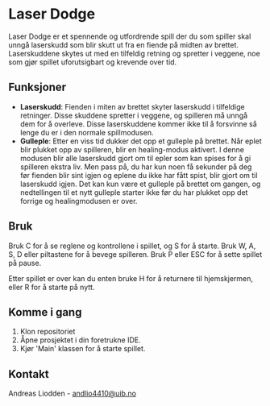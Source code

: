 # Laser Dodge

Laser Dodge er et spennende og utfordrende spill der du som spiller skal unngå laserskudd som blir skutt ut fra en fiende på midten av brettet. Laserskuddene skytes ut med en tilfeldig retning og spretter i veggene, noe som gjør spillet uforutsigbart og krevende over tid.

## Funksjoner

- **Laserskudd**: Fienden i miten av brettet skyter laserskudd i tilfeldige retninger. Disse skuddene spretter i veggene, og spilleren må unngå dem for å overleve. Disse laserskuddene kommer ikke til å forsvinne så lenge du er i den normale spillmodusen.
- **Gulleple**: Etter en viss tid dukker det opp et gulleple på brettet. Når eplet blir plukket opp av spilleren, blir en healing-modus aktivert. I denne modusen blir alle laserskudd gjort om til epler som kan spises for å gi spilleren ekstra liv. Men pass på, du har kun noen få sekunder på deg før fienden blir sint igjen og eplene du ikke har fått spist, blir gjort om til laserskudd igjen. Det kan kun være et gulleple på brettet om gangen, og nedtellingen til et nytt gulleple starter ikke før du har plukket opp det forrige og healingmodusen er over.

## Bruk

Bruk C for å se reglene og kontrollene i spillet, og S for å starte.
Bruk W, A, S, D eller piltastene for å bevege spilleren.
Bruk P eller ESC for å sette spillet på pause.

Etter spillet er over kan du enten bruke H for å returnere til hjemskjermen, eller R for å starte på nytt.

## Komme i gang

1. Klon repositoriet
2. Åpne prosjektet i din foretrukne IDE.
3. Kjør 'Main' klassen for å starte spillet.


## Kontakt

Andreas Liodden - andlio4410@uib.no

